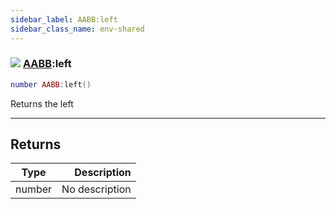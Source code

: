 ```yaml
---
sidebar_label: AABB:left
sidebar_class_name: env-shared
---
```


### ![](/img/wiki/shared.png) [AABB](../aabb/README.md):left

```lua
number AABB:left()
```

Returns the left<br/>

-----------------
## Returns

| Type   | Description |
| ------ | ----------: |
| number | No description |
